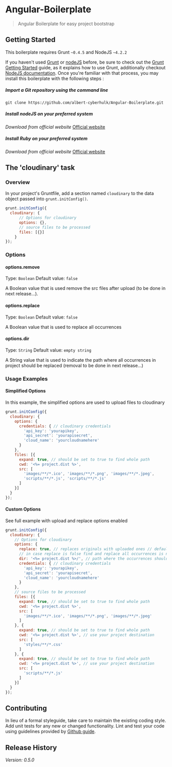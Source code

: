 # Angular-Boilerplate

> Angular Boilerplate for easy project bootstrap

## Getting Started
This boilerplate requires Grunt `~0.4.5` and NodeJS `~4.2.2`

If you haven't used [Grunt](http://gruntjs.com/) or [nodeJS](https://nodejs.org) before, be sure to check out the [Grunt Getting Started](http://gruntjs.com/getting-started) guide, as it explains how to use Grunt, additionally checkout [NodeJS documentation](https://nodejs.org/en/docs/). Once you're familiar with that process, you may install this boilerplate with the following steps :


##### Import a Git repository using the command line

```shell
git clone https://github.com/albert-cyberhulk/Angular-Boilerplate.git
```

#####  Install nodeJS on your preferred system

_Download from official website_ [Official website](https://nodejs.org/en/download/)

#####  Install Ruby on your preferred system

_Download from official website_ [Official website](https://www.ruby-lang.org/de/downloads/)

## The 'cloudinary' task

### Overview
In your project's Gruntfile, add a section named `cloudinary` to the data object passed into `grunt.initConfig()`.

```js
grunt.initConfig({
  cloudinary: {
      // Options for cloudinary
      options: {},
      // source files to be processed
      files: [{}]
    }
});
```

### Options

#### options.remove
Type: `Boolean`
Default value: `false`

A Boolean value that is used remove the src files after upload (to be done in next release...).

#### options.replace
Type: `Boolean`
Default value: `false`

A Boolean value that is used to replace all occurrences

#### options.dir
Type: `String`
Default value: `empty string`

A String value that is used to indicate the path where all occurrences in project should be replaced (removal to be done in next release...)

### Usage Examples

#### Simplified Options
In this example, the simplified options are used to upload files to cloudinary

```js
grunt.initConfig({
  cloudinary: {
    options: {
      credentials: { // cloudinary credentials
        'api_key': 'yourapikey',
        'api_secret': 'yourapisecret',
        'cloud_name': 'yourcloudnamehere'
      }
    },
    files: [{
      expand: true, // should be set to true to find whole path
      cwd: '<%= project.dist %>',
      src: [
        'images/**/*.ico', 'images/**/*.png', 'images/**/*.jpeg',
        'scripts/**/*.js', 'scripts/**/*.js'
      ]
    }]
  }
});
```

#### Custom Options
See full example with upload and replace options enabled

```js
grunt.initConfig({
  cloudinary: {
    // Options for cloudinary
    options: {
      replace: true, // replaces originals with uploaded ones // default false
      // in case replace is false find and replace all occurrences is not enabled
      dir: '<%= project.dist %>/', // path where the occurrences should be replaced // defaults to ""
      credentials: { // cloudinary credentials
        'api_key': 'yourapikey',
        'api_secret': 'yourapisecret',
        'cloud_name': 'yourcloudnamehere'
      }
    },
    // source files to be processed
    files: [{
      expand: true, // should be set to true to find whole path
      cwd: '<%= project.dist %>',
      src: [
        'images/**/*.ico', 'images/**/*.png', 'images/**/*.jpeg'
      ]
    }, {
      expand: true, // should be set to true to find whole path
      cwd: '<%= project.dist %>', // use your project destination
      src: [
        'styles/**/*.css'
      ]
    }, {
      expand: true, // should be set to true to find whole path
      cwd: '<%= project.dist %>', // use your project destination
      src: [
        'scripts/**/*.js'
      ]
    }]
  }
});
```

## Contributing
In lieu of a formal styleguide, take care to maintain the existing coding style. Add unit tests for any new or changed functionality. Lint and test your code using guidelines provided by [Github guide](https://guides.github.com/activities/contributing-to-open-source/).

## Release History
_Version: 0.5.0_

